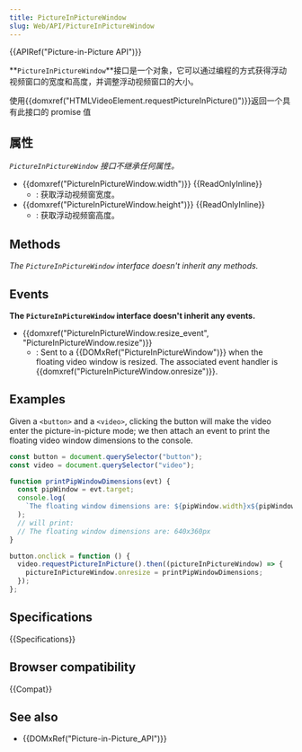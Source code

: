 ```yaml
---
title: PictureInPictureWindow
slug: Web/API/PictureInPictureWindow
---
```


{{APIRef("Picture-in-Picture API")}}

**`PictureInPictureWindow`**接口是一个对象，它可以通过编程的方式获得浮动视频窗口的宽度和高度，并调整浮动视频窗口的大小。

使用{{domxref("HTMLVideoElement.requestPictureInPicture()")}}返回一个具有此接口的 promise 值

## 属性

_`PictureInPictureWindow` 接口不继承任何属性。_

- {{domxref("PictureInPictureWindow.width")}} {{ReadOnlyInline}}
  - : 获取浮动视频窗宽度。
- {{domxref("PictureInPictureWindow.height")}} {{ReadOnlyInline}}
  - : 获取浮动视频窗高度。

## Methods

_The `PictureInPictureWindow` interface doesn't inherit any methods._

## Events

**The `PictureInPictureWindow` interface doesn't inherit any events.**

- {{domxref("PictureInPictureWindow.resize_event", "PictureInPictureWindow.resize")}}
  - : Sent to a {{DOMxRef("PictureInPictureWindow")}} when the floating video window is resized. The associated event handler is {{domxref("PictureInPictureWindow.onresize")}}.

## Examples

Given a `<button>` and a `<video>`, clicking the button will make the video enter the picture-in-picture mode; we then attach an event to print the floating video window dimensions to the console.

```js
const button = document.querySelector("button");
const video = document.querySelector("video");

function printPipWindowDimensions(evt) {
  const pipWindow = evt.target;
  console.log(
    `The floating window dimensions are: ${pipWindow.width}x${pipWindow.height}px`,
  );
  // will print:
  // The floating window dimensions are: 640x360px
}

button.onclick = function () {
  video.requestPictureInPicture().then((pictureInPictureWindow) => {
    pictureInPictureWindow.onresize = printPipWindowDimensions;
  });
};
```

## Specifications

{{Specifications}}

## Browser compatibility

{{Compat}}

## See also

- {{DOMxRef("Picture-in-Picture_API")}}
